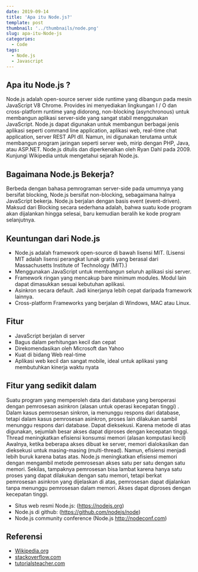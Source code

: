 ```yaml
---
date: 2019-09-14
title: 'Apa itu Node.js?'
template: post
thumbnail: '../thumbnails/node.png'
slug: apa-itu-Node-js
categories:
  - Code
tags:
  - Node.js
  - Javascript
---
```

## Apa itu Node.js ?

Node.js adalah open-source server side runtime yang dibangun pada mesin JavaScript V8 Chrome. Provides ini menyediakan lingkungan I / O dan cross-platform runtime yang didorong, non-blocking (asynchronous) untuk membangun aplikasi server-side yang sangat stabil menggunakan JavaScript.
Node.js dapat digunakan untuk membangun berbagai jenis aplikasi seperti command line application, aplikasi web, real-time chat application, server REST API dll. Namun, ini digunakan terutama untuk membangun program jaringan seperti server web, mirip dengan PHP, Java, atau ASP.NET.
Node.js ditulis dan diperkenalkan oleh Ryan Dahl pada 2009. Kunjungi Wikipedia untuk mengetahui sejarah Node.js.

## Bagaimana Node.js Bekerja?

Berbeda dengan bahasa pemrograman server-side pada umumnya yang bersifat blocking, Node.js bersifat non-blocking, sebagaimana halnya JavaScript bekerja. 
Node.js berjalan dengan basis event (event-driven). Maksud dari Blocking secara sederhana adalah, bahwa suatu kode program akan dijalankan hingga selesai, baru kemudian beralih ke kode program selanjutnya.

## Keuntungan dari Node.js

- Node.js adalah framework open-source di bawah lisensi MIT. (Lisensi MIT adalah lisensi perangkat lunak gratis yang berasal dari Massachusetts Institute of Technology (MIT).)
- Menggunakan JavaScript untuk membangun seluruh aplikasi sisi server.
- Framework ringan yang mencakup bare minimum modules. Modul lain dapat dimasukkan sesuai kebutuhan aplikasi.
- Asinkron secara default. Jadi kinerjanya lebih cepat daripada framework lainnya.
- Cross-platform Frameworks yang berjalan di Windows, MAC atau Linux.

## Fitur

- JavaScript berjalan di server
- Bagus dalam perhitungan kecil dan cepat
- Direkomendasikan oleh Microsoft dan Yahoo
- Kuat di bidang Web real-time
- Aplikasi web kecil dan sangat mobile, ideal untuk aplikasi yang membutuhkan kinerja waktu nyata
  
## Fitur yang sedikit dalam

Suatu program yang memperoleh data dari database yang beroperasi dengan pemrosesan asinkron (alasan untuk operasi kecepatan tinggi) . Dalam kasus pemrosesan sinkron, ia menunggu respons dari database, tetapi dalam kasus pemrosesan asinkron, proses lain dilakukan sambil menunggu respons dari database. Dapat dieksekusi. Karena metode di atas digunakan, sejumlah besar akses dapat diproses dengan kecepatan tinggi.
Thread meningkatkan efisiensi konsumsi memori (alasan komputasi kecil) Awalnya, ketika beberapa akses dibuat ke server, memori dialokasikan dan dieksekusi untuk masing-masing (multi-thread). Namun, efisiensi menjadi lebih buruk karena batas atas. Node.js meningkatkan efisiensi memori dengan mengambil metode pemrosesan akses satu per satu dengan satu memori.
Sekilas, tampaknya pemrosesan bisa lambat karena hanya satu proses yang dapat dilakukan dengan satu memori, tetapi berkat pemrosesan asinkron yang dijelaskan di atas, pemrosesan dapat dijalankan tanpa menunggu pemrosesan dalam memori. Akses dapat diproses dengan kecepatan tinggi.

- Situs web resmi Node.js: (https://nodejs.org)
- Node.js di github: (https://github.com/nodejs/node)
- Node.js community conference (Node.js http://nodeconf.com)

## Referensi 

- <a href="https://en.wikipedia.org/wiki/Node.js" target="_blank"> Wikipedia.org </a>
- <a href="https://stackoverflow.com/questions/1884724/what-is-node-js" target="_blank"> stackoverflow.com </a>
- <a href="https://www.tutorialsteacher.com/nodejs/what-is-nodejs" target="_blank"> tutorialsteacher.com</a>
